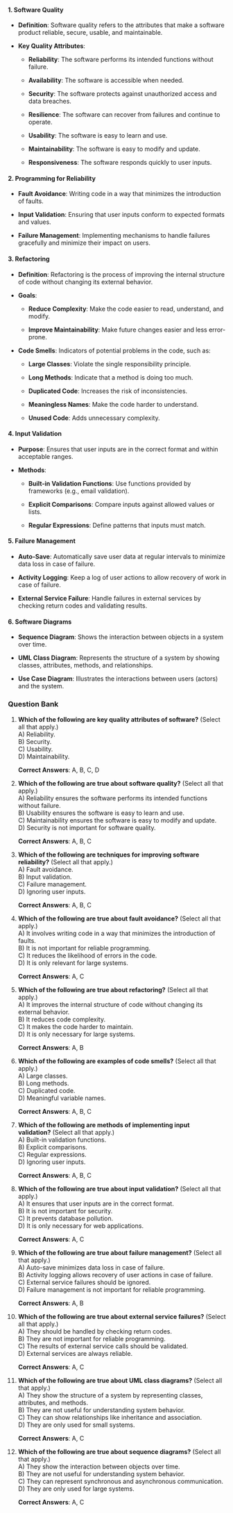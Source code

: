 
#### **1. Software Quality**

- **Definition**: Software quality refers to the attributes that make a software product reliable, secure, usable, and maintainable.
    
- **Key Quality Attributes**:
    
    - **Reliability**: The software performs its intended functions without failure.
        
    - **Availability**: The software is accessible when needed.
        
    - **Security**: The software protects against unauthorized access and data breaches.
        
    - **Resilience**: The software can recover from failures and continue to operate.
        
    - **Usability**: The software is easy to learn and use.
        
    - **Maintainability**: The software is easy to modify and update.
        
    - **Responsiveness**: The software responds quickly to user inputs.
      
      
#### **2. Programming for Reliability**

- **Fault Avoidance**: Writing code in a way that minimizes the introduction of faults.
    
- **Input Validation**: Ensuring that user inputs conform to expected formats and values.
    
- **Failure Management**: Implementing mechanisms to handle failures gracefully and minimize their impact on users.

#### **3. Refactoring**

- **Definition**: Refactoring is the process of improving the internal structure of code without changing its external behavior.
    
- **Goals**:
    
    - **Reduce Complexity**: Make the code easier to read, understand, and modify.
        
    - **Improve Maintainability**: Make future changes easier and less error-prone.
        
- **Code Smells**: Indicators of potential problems in the code, such as:
    
    - **Large Classes**: Violate the single responsibility principle.
        
    - **Long Methods**: Indicate that a method is doing too much.
        
    - **Duplicated Code**: Increases the risk of inconsistencies.
        
    - **Meaningless Names**: Make the code harder to understand.
        
    - **Unused Code**: Adds unnecessary complexity.

#### **4. Input Validation**

- **Purpose**: Ensures that user inputs are in the correct format and within acceptable ranges.
    
- **Methods**:
    
    - **Built-in Validation Functions**: Use functions provided by frameworks (e.g., email validation).
        
    - **Explicit Comparisons**: Compare inputs against allowed values or lists.
        
    - **Regular Expressions**: Define patterns that inputs must match.


#### **5. Failure Management**

- **Auto-Save**: Automatically save user data at regular intervals to minimize data loss in case of failure.
    
- **Activity Logging**: Keep a log of user actions to allow recovery of work in case of failure.
    
- **External Service Failure**: Handle failures in external services by checking return codes and validating results.


#### **6. Software Diagrams**

- **Sequence Diagram**: Shows the interaction between objects in a system over time.
    
- **UML Class Diagram**: Represents the structure of a system by showing classes, attributes, methods, and relationships.
    
- **Use Case Diagram**: Illustrates the interactions between users (actors) and the system.





### **Question Bank**

1. **Which of the following are key quality attributes of software?** (Select all that apply.)  
    A) Reliability.  
    B) Security.  
    C) Usability.  
    D) Maintainability.  

	**Correct Answers**: A, B, C, D
    
2. **Which of the following are true about software quality?** (Select all that apply.)  
    A) Reliability ensures the software performs its intended functions without failure.  
    B) Usability ensures the software is easy to learn and use.  
    C) Maintainability ensures the software is easy to modify and update.  
    D) Security is not important for software quality.  
    
    **Correct Answers**: A, B, C
    
1. **Which of the following are techniques for improving software reliability?** (Select all that apply.)  
    A) Fault avoidance.  
    B) Input validation.  
    C) Failure management.  
    D) Ignoring user inputs.  

	**Correct Answers**: A, B, C
    
2. **Which of the following are true about fault avoidance?** (Select all that apply.)  
    A) It involves writing code in a way that minimizes the introduction of faults.  
    B) It is not important for reliable programming.  
    C) It reduces the likelihood of errors in the code.  
    D) It is only relevant for large systems.  
    
    **Correct Answers**: A, C
    
1. **Which of the following are true about refactoring?** (Select all that apply.)  
    A) It improves the internal structure of code without changing its external behavior.  
    B) It reduces code complexity.  
    C) It makes the code harder to maintain.  
    D) It is only necessary for large systems.  
    
    **Correct Answers**: A, B
    
2. **Which of the following are examples of code smells?** (Select all that apply.)  
    A) Large classes.  
    B) Long methods.  
    C) Duplicated code.  
    D) Meaningful variable names.  
    
    **Correct Answers**: A, B, C
    
1. **Which of the following are methods of implementing input validation?** (Select all that apply.)  
    A) Built-in validation functions.  
    B) Explicit comparisons.  
    C) Regular expressions.  
    D) Ignoring user inputs.  
    
    **Correct Answers**: A, B, C
    
2. **Which of the following are true about input validation?** (Select all that apply.)  
    A) It ensures that user inputs are in the correct format.  
    B) It is not important for security.  
    C) It prevents database pollution.  
    D) It is only necessary for web applications.  
    
    **Correct Answers**: A, C
    
1. **Which of the following are true about failure management?** (Select all that apply.)  
    A) Auto-save minimizes data loss in case of failure.  
    B) Activity logging allows recovery of user actions in case of failure.  
    C) External service failures should be ignored.  
    D) Failure management is not important for reliable programming.  
    
    **Correct Answers**: A, B
    
2. **Which of the following are true about external service failures?** (Select all that apply.)  
    A) They should be handled by checking return codes.  
    B) They are not important for reliable programming.  
    C) The results of external service calls should be validated.  
    D) External services are always reliable.  
    
    **Correct Answers**: A, C
    
1. **Which of the following are true about UML class diagrams?** (Select all that apply.)  
    A) They show the structure of a system by representing classes, attributes, and methods.  
    B) They are not useful for understanding system behavior.  
    C) They can show relationships like inheritance and association.  
    D) They are only used for small systems.  

	**Correct Answers**: A, C
    
2. **Which of the following are true about sequence diagrams?** (Select all that apply.)  
    A) They show the interaction between objects over time.  
    B) They are not useful for understanding system behavior.  
    C) They can represent synchronous and asynchronous communication.  
    D) They are only used for large systems.  
    
    **Correct Answers**: A, C
    
